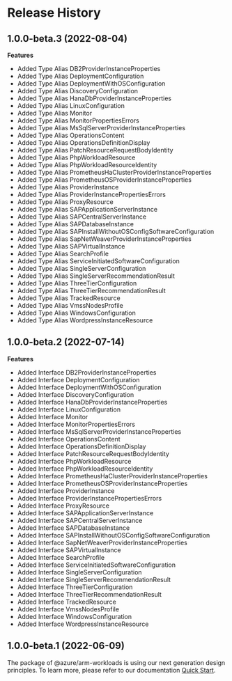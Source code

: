 # Release History
    
## 1.0.0-beta.3 (2022-08-04)
    
**Features**

  - Added Type Alias DB2ProviderInstanceProperties
  - Added Type Alias DeploymentConfiguration
  - Added Type Alias DeploymentWithOSConfiguration
  - Added Type Alias DiscoveryConfiguration
  - Added Type Alias HanaDbProviderInstanceProperties
  - Added Type Alias LinuxConfiguration
  - Added Type Alias Monitor
  - Added Type Alias MonitorPropertiesErrors
  - Added Type Alias MsSqlServerProviderInstanceProperties
  - Added Type Alias OperationsContent
  - Added Type Alias OperationsDefinitionDisplay
  - Added Type Alias PatchResourceRequestBodyIdentity
  - Added Type Alias PhpWorkloadResource
  - Added Type Alias PhpWorkloadResourceIdentity
  - Added Type Alias PrometheusHaClusterProviderInstanceProperties
  - Added Type Alias PrometheusOSProviderInstanceProperties
  - Added Type Alias ProviderInstance
  - Added Type Alias ProviderInstancePropertiesErrors
  - Added Type Alias ProxyResource
  - Added Type Alias SAPApplicationServerInstance
  - Added Type Alias SAPCentralServerInstance
  - Added Type Alias SAPDatabaseInstance
  - Added Type Alias SAPInstallWithoutOSConfigSoftwareConfiguration
  - Added Type Alias SapNetWeaverProviderInstanceProperties
  - Added Type Alias SAPVirtualInstance
  - Added Type Alias SearchProfile
  - Added Type Alias ServiceInitiatedSoftwareConfiguration
  - Added Type Alias SingleServerConfiguration
  - Added Type Alias SingleServerRecommendationResult
  - Added Type Alias ThreeTierConfiguration
  - Added Type Alias ThreeTierRecommendationResult
  - Added Type Alias TrackedResource
  - Added Type Alias VmssNodesProfile
  - Added Type Alias WindowsConfiguration
  - Added Type Alias WordpressInstanceResource
    
    
## 1.0.0-beta.2 (2022-07-14)
    
**Features**

  - Added Interface DB2ProviderInstanceProperties
  - Added Interface DeploymentConfiguration
  - Added Interface DeploymentWithOSConfiguration
  - Added Interface DiscoveryConfiguration
  - Added Interface HanaDbProviderInstanceProperties
  - Added Interface LinuxConfiguration
  - Added Interface Monitor
  - Added Interface MonitorPropertiesErrors
  - Added Interface MsSqlServerProviderInstanceProperties
  - Added Interface OperationsContent
  - Added Interface OperationsDefinitionDisplay
  - Added Interface PatchResourceRequestBodyIdentity
  - Added Interface PhpWorkloadResource
  - Added Interface PhpWorkloadResourceIdentity
  - Added Interface PrometheusHaClusterProviderInstanceProperties
  - Added Interface PrometheusOSProviderInstanceProperties
  - Added Interface ProviderInstance
  - Added Interface ProviderInstancePropertiesErrors
  - Added Interface ProxyResource
  - Added Interface SAPApplicationServerInstance
  - Added Interface SAPCentralServerInstance
  - Added Interface SAPDatabaseInstance
  - Added Interface SAPInstallWithoutOSConfigSoftwareConfiguration
  - Added Interface SapNetWeaverProviderInstanceProperties
  - Added Interface SAPVirtualInstance
  - Added Interface SearchProfile
  - Added Interface ServiceInitiatedSoftwareConfiguration
  - Added Interface SingleServerConfiguration
  - Added Interface SingleServerRecommendationResult
  - Added Interface ThreeTierConfiguration
  - Added Interface ThreeTierRecommendationResult
  - Added Interface TrackedResource
  - Added Interface VmssNodesProfile
  - Added Interface WindowsConfiguration
  - Added Interface WordpressInstanceResource
    
    
## 1.0.0-beta.1 (2022-06-09)

The package of @azure/arm-workloads is using our next generation design principles. To learn more, please refer to our documentation [Quick Start](https://aka.ms/js-track2-quickstart).
